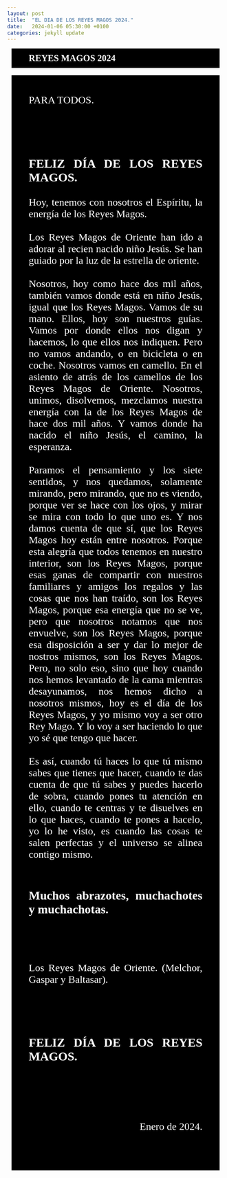 ```yaml
---
layout: post
title:  "EL DIA DE LOS REYES MAGOS 2024."
date:   2024-01-06 05:30:00 +0100
categories: jekyll update
---
```


<style type="text/css">

        #TituloPrincipal {
            font-family: "Times New Roman", Georgia, Serif;
            font-weight: bold;
            color: #fff;
            background: #000;
            margin: 0px 10px 0px 10px;
            /**border: #000 40px solid;**/
            padding-top:10px;
            padding-right:40px;
            padding-bottom:10px;
            padding-left:40px;
        }

    
        #Titulo_segundo {
            font-family: "Times New Roman", Georgia, Serif;
            font-weight: normal;
            margin: 0px 10px 0px 10px;
            /**border: #000 40px solid;**/
            padding-top:0px;
            padding-right:40px;
            padding-bottom:0px;
            padding-left:40px;
        }

        #Texto_principal {
            font-family: "Times New Roman", Georgia, Serif;
            font-weight: normal;
            font-size:24px;
            text-align: justify;
            background: #000;
            color: #fff;
            margin: 0px 10px 0px 10px;
            /**border: #000 40px solid;**/
            padding-top:20px;
            padding-right:40px;
            padding-bottom:10px;
            padding-left:40px;
        }

        #Saludo {
            font-family: "Times New Roman", Georgia, Serif;
            font-weight: normal;
            text-align: justify
        }

        #Firma {
            font-family: "Times New Roman", Georgia, Serif;
            font-weight: normal;
            text-align: right
        }
        
        #ImagenJardinera{
            border-color: #fff;
            border-width: 0;
            border-style: solid;
            /**margin: auto;**/
            /**display: flex;**/
            /**justify-content: center;**/
            margin: 0px 30px 0px 30px;
        }

        #ImagenCajon{
            border-color: #fff;
            border-width: 0;
            border-style: solid;
            /**margin: auto;**/
            /**display: flex;**/
            /**justify-content: center;**/
            margin: 0px 30px 0px 30px;
        }
    
</style>

<h2 id=TituloPrincipal >REYES MAGOS 2024</h2>

<br>

<div id=Texto_principal>

PARA TODOS.

<br>
<br>

<h3 id="#Titulo_segundo">
FELIZ DÍA DE LOS REYES MAGOS.
</h3>

Hoy, tenemos con nosotros el Espíritu, la energía de los Reyes Magos. 
<br>
<br>
Los Reyes Magos de Oriente han ido a adorar al recien nacido niño Jesús. Se han guiado por la luz de la estrella de oriente.
<br>
<br>
Nosotros, hoy como hace dos mil años, también vamos donde está en niño Jesús, igual que los Reyes Magos. Vamos de su mano. Ellos, hoy son nuestros guías. Vamos por donde ellos nos digan y hacemos, lo que ellos nos indiquen. Pero no vamos andando, o en bicicleta o en coche. Nosotros vamos en camello. En el asiento de atrás de los camellos de los Reyes Magos de Oriente. Nosotros, unimos, disolvemos, mezclamos nuestra energía con la de los Reyes Magos de hace dos mil años. Y vamos donde ha nacido el niño Jesús, el camino, la esperanza.
<br>
<br>
Paramos el pensamiento y los siete sentidos, y nos quedamos, solamente mirando, pero mirando, que no es viendo, porque ver se hace con los ojos, y mirar se mira con todo lo que uno es. Y nos damos cuenta de que sí, que los Reyes Magos hoy están entre nosotros. Porque esta alegría que todos tenemos en nuestro interior, son los Reyes Magos, porque esas ganas de compartir con nuestros familiares y amigos los regalos y las cosas que nos han traído, son los Reyes Magos, porque esa energía que no se ve, pero que nosotros notamos que nos envuelve, son los Reyes Magos, porque esa disposición a ser y dar lo mejor de nostros mismos, son los Reyes Magos. Pero, no solo eso, sino que hoy cuando nos hemos levantado de la cama mientras desayunamos, nos hemos dicho a nosotros mismos, hoy es el día de los Reyes Magos, y yo mismo voy a ser otro Rey Mago. Y lo voy a ser haciendo lo que yo sé que tengo que hacer. 
<br>
<br>
Es así, cuando tú haces lo que tú mismo sabes que tienes que hacer, cuando te das cuenta de que tú sabes y puedes hacerlo de sobra, cuando pones tu atención en ello, cuando te centras y te disuelves en lo que haces, cuando te pones a hacelo, yo lo he visto, es cuando las cosas te salen perfectas y el universo se alinea contigo mismo.
<br>
<br>

<h3 id="#Titulo_segundo">
Muchos abrazotes, muchachotes y muchachotas.
</h3>
<br>
<br>

Los Reyes Magos de Oriente. (Melchor, Gaspar y Baltasar).

<br>
<br>

<h3 id="#Titulo_segundo">
FELIZ DÍA DE LOS REYES MAGOS.
</h3>

<br>
<br>
<p id="Firma">

<br>
Enero de 2024.
</p>
<br>
<br>
</div>
<br>
